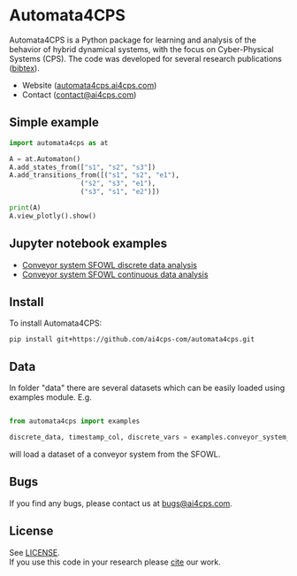# Automata4CPS 

Automata4CPS is a Python package for learning and analysis 
of the behavior of hybrid dynamical systems, with the focus on 
Cyber-Physical Systems (CPS).
The code was developed for several research publications ([bibtex](cite.bib)).

-   Website ([automata4cps.ai4cps.com](http://automata4cps.ai4cps.com))
-   Contact ([contact@ai4cps.com](mailto:contact@ai4cps.com))


## Simple example

```python
import automata4cps as at

A = at.Automaton()
A.add_states_from(["s1", "s2", "s3"])
A.add_transitions_from([("s1", "s2", "e1"),
                  ("s2", "s3", "e1"),
                  ("s3", "s1", "e2")])

print(A)
A.view_plotly().show()
 ```

## Jupyter notebook examples

- [Conveyor system SFOWL discrete data analysis](notebooks/Conveyors_SFOWL_discrete.ipynb)
- [Conveyor system SFOWL continuous data analysis](notebooks/Conveyors_SFOWL_cont.ipynb)


## Install

To install Automata4CPS:

```
pip install git+https://github.com/ai4cps-com/automata4cps.git
```

## Data

In folder "data" there are several datasets which can be easily loaded using examples module.
E.g.

```python

from automata4cps import examples

discrete_data, timestamp_col, discrete_vars = examples.conveyor_system_sfowl("discrete")
```
will load a dataset of a conveyor system from the SFOWL.

## Bugs
If you find any bugs, please contact us at [bugs@ai4cps.com](mailto:bugs@ai4cps.com).


## License

See [LICENSE](LICENSE).  
If you use this code in your research please [cite](cite.bib) our work. 
